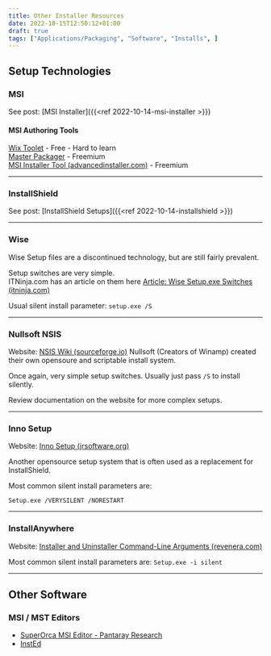 ```yaml
---
title: Other Installer Resources
date: 2022-10-15T12:50:12+01:00
draft: true
tags: ["Applications/Packaging", "Software", "Installs", ] 
---
```



## Setup Technologies
### MSI
See post: [MSI Installer]({{<ref 2022-10-14-msi-installer >}})

#### MSI Authoring Tools
[Wix Toolet](https://wixtoolset.org/) - Free - Hard to learn  
[Master Packager](https://www.masterpackager.com/)  - Freemium  
[MSI Installer Tool (advancedinstaller.com)](https://www.advancedinstaller.com/)  - Freemium

---
### InstallShield
See post: [InstallShield Setups]({{<ref 2022-10-14-installshield >}})

---
### Wise
Wise Setup files are a discontinued technology, but are still fairly prevalent.

Setup switches are very simple.  
ITNinja.com has an article on them here [Article: Wise Setup.exe Switches (itninja.com)](https://www.itninja.com/blog/view/wise-setup-exe-switches)

Usual silent install parameter:
`setup.exe /S`

---
### Nullsoft NSIS

Website: [NSIS Wiki (sourceforge.io)](https://nsis.sourceforge.io/Main_Page)
Nullsoft (Creators of Winamp) created their own opensoure and scriptable install system.

Once again, very simple setup switches. Usually just pass `/S` to install silently.

Review documentation on the website for more complex setups.

---
### Inno Setup

Website: [Inno Setup (jrsoftware.org)](https://jrsoftware.org/isinfo.php)

Another opensource setup system that is often used as a replacement for InstallShield.

Most common silent install parameters are:

`Setup.exe /VERYSILENT /NORESTART`

---
### InstallAnywhere

Website: [Installer and Uninstaller Command-Line Arguments (revenera.com)](https://docs.revenera.com/installanywhere2012/Content/helplibrary/ia_ref_command_line_install_uninstall.htm)

Most common silent install parameters are:
`Setup.exe -i silent`

---
## Other Software
### MSI / MST Editors
- [SuperOrca MSI Editor - Pantaray Research](http://www.pantaray.com/msi_super_orca.html)  
- [InstEd](http://www.instedit.com/)
